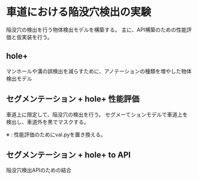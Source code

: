 # 車道における陥没穴検出の実験
陥没穴の検出を行う物体検出モデルを構築する。
主に、API構築のための性能評価と仮実装を行う。

## hole+
マンホールや溝の誤検出を減らすために、アノテーションの種類を増やした物体検出モデル

## セグメンテーション + hole+ 性能評価
車道上に限定して、陥没穴の検出を行う。
セグメーてションモデルで車道上を検出し、車道外を黒でマスクする。

※ : 性能評価のためにval.pyを置き換える。

## セグメンテーション + hole+ to API
陥没穴検出APIのための結合
